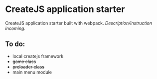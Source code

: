 # CreateJS application starter

CreateJS application starter built with webpack. *Description/instruction incoming.*

To do:
------
+ local createjs framework
+ ~~game class~~
+ ~~preloader class~~
+ main menu module